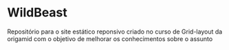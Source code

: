 # WildBeast
 Repositório para o site estático reponsivo criado no curso de Grid-layout da origamid com o objetivo de melhorar os conhecimentos sobre o assunto
